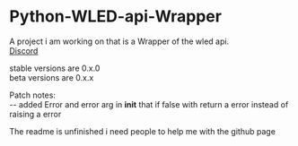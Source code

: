 # Python-WLED-api-Wrapper
A project i am working on that is a Wrapper of the wled api.    
[Discord](https://discord.gg/Df3v3ryWjg)  
  
stable versions are 0.x.0  
beta versions are 0.x.x  

Patch notes:  
-- added Error and error arg in __init__ that if false with return a error instead of raising a error

The readme is unfinished i need people to help me with the github page
